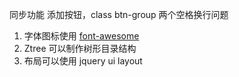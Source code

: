 

同步功能
添加按钮，class btn-group
两个空格换行问题

1. 字体图标使用 [font-awesome](http://fontawesome.dashgame.com/)
2. Ztree 可以制作树形目录结构
3. 布局可以使用 jquery ui layout

